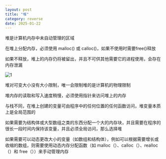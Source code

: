 ```yaml
---
layout: post
title: "堆"
category: reverse
date: 2025-01-22
---
```


堆是计算机内存中未自动管理的区域

在堆上分配内存，必须使用 malloc() 或 calloc()，如果不使用时需要free()释放

如果不释放，堆上的内存仍将被留出，并且不可供其他需要它的进程使用，会存在内存泄漏

![1](assets/images/堆/1.jpg)

堆对可变大小没有大小限制，唯一会限制堆的是计算机的物理限制

堆内存的读取和写入速度稍慢，必须使用指针来访问堆上的内存

与栈不同，在堆上创建的变量可由程序中的任何位置的任何函数访问，堆变量本质上是全局范围的



如果需要为结构体或大型数组之类的东西分配一个大的内存块，并且需要在程序的很长一段时间内保持该变量，并且必须全局访问，那么选择堆

如果需要可以动态更改大小的变量（如数组和结构体），例如可以根据需要增长或收缩的数组，则需要使用动态内存分配函数（如 malloc（）、calloc（）、realloc（）和 free（））来手动管理内存

